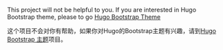 This project will not be helpful to you. If you are interested in Hugo Bootstrap theme, please to go [Hugo Bootstrap Theme](https://github.com/jfeng45/hugoBootstrap) 

这个项目不会对你有帮助，如果你对Hugo的Bootstrap主题有兴趣，请到[Hugo Bootstrap 主题](https://github.com/jfeng45/hugoBootstrap/blob/master/README.zh.md)项目。 
